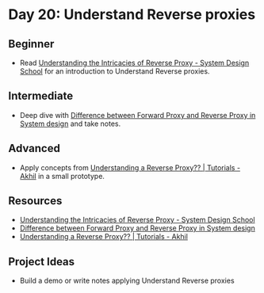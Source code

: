 # Day 20: Understand Reverse proxies

## Beginner
- Read [Understanding the Intricacies of Reverse Proxy - System Design School](//duckduckgo.com/l/?uddg=https%3A%2F%2Fsystemdesignschool.io%2Fblog%2Freverse%2Dproxy&rut=5d2126195a552f0450a5eb3118d43f049a5d3a29ccd0e4268054ac83ef2c2600) for an introduction to Understand Reverse proxies.

## Intermediate
- Deep dive with [Difference between Forward Proxy and Reverse Proxy in System design](//duckduckgo.com/l/?uddg=https%3A%2F%2Fdev.to%2Fsomadevtoo%2Fdifference%2Dbetween%2Dforward%2Dproxy%2Dand%2Dreverse%2Dproxy%2Din%2Dsystem%2Ddesign%2D54g5&rut=d38a8beaf9862380d6ae309cdd3e60c58ba1458b2ad1338b5fa975fd7f2765d2) and take notes.

## Advanced
- Apply concepts from [Understanding a Reverse Proxy?? | Tutorials - Akhil](//duckduckgo.com/l/?uddg=https%3A%2F%2Fakhil.sh%2Ftutorials%2Fsystem%2Ddesign%2Fsystem%2Ddesign%2Freverse_proxies%2F&rut=6f22d10d85e4a66c0f90d211a317d738b3906113bca3073484d99c03de702d6b) in a small prototype.

## Resources
- [Understanding the Intricacies of Reverse Proxy - System Design School](//duckduckgo.com/l/?uddg=https%3A%2F%2Fsystemdesignschool.io%2Fblog%2Freverse%2Dproxy&rut=5d2126195a552f0450a5eb3118d43f049a5d3a29ccd0e4268054ac83ef2c2600)
- [Difference between Forward Proxy and Reverse Proxy in System design](//duckduckgo.com/l/?uddg=https%3A%2F%2Fdev.to%2Fsomadevtoo%2Fdifference%2Dbetween%2Dforward%2Dproxy%2Dand%2Dreverse%2Dproxy%2Din%2Dsystem%2Ddesign%2D54g5&rut=d38a8beaf9862380d6ae309cdd3e60c58ba1458b2ad1338b5fa975fd7f2765d2)
- [Understanding a Reverse Proxy?? | Tutorials - Akhil](//duckduckgo.com/l/?uddg=https%3A%2F%2Fakhil.sh%2Ftutorials%2Fsystem%2Ddesign%2Fsystem%2Ddesign%2Freverse_proxies%2F&rut=6f22d10d85e4a66c0f90d211a317d738b3906113bca3073484d99c03de702d6b)

## Project Ideas
- Build a demo or write notes applying Understand Reverse proxies
